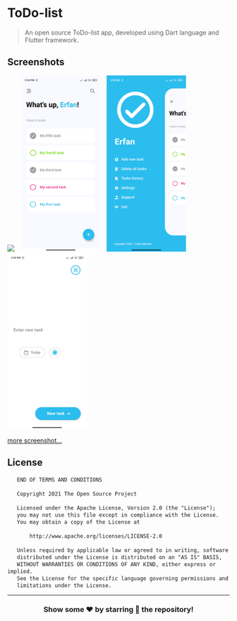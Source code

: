# ToDo-list
> An open source ToDo-list app, developed using Dart language and Flutter framework.

## Screenshots
<p float="left">
  <img src="https://github.com/ErfanRht/ToDo-list/blob/master/screenshots/Screenrecorder-2021-09-04-18-18-19-484(1).gif" height="400" />
  &ensp;
  <img src="./screenshots/Screenshot_2021-09-04-17-50-09-904_com.example.todo.jpg" height="400" />
  &ensp;
  <img src="./screenshots/Screenshot_2021-09-04-17-50-38-178_com.example.todo.jpg" height="400" /> 
  &ensp;
  <img src="./screenshots/Screenshot_2021-09-04-17-50-49-350_com.example.todo.jpg" height="400" /> 
</p>

[more screenshot...](./screenshots)

## License
```
   END OF TERMS AND CONDITIONS
  
   Copyright 2021 The Open Source Project

   Licensed under the Apache License, Version 2.0 (the "License");
   you may not use this file except in compliance with the License.
   You may obtain a copy of the License at

       http://www.apache.org/licenses/LICENSE-2.0

   Unless required by applicable law or agreed to in writing, software
   distributed under the License is distributed on an "AS IS" BASIS,
   WITHOUT WARRANTIES OR CONDITIONS OF ANY KIND, either express or implied.
   See the License for the specific language governing permissions and
   limitations under the License.
```
---


<div align="center">

### Show some ❤️ by starring 🌟 the repository!

</div>
